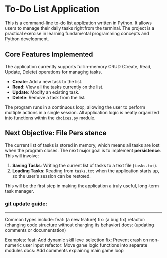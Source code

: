 # To-Do List Application

This is a command-line to-do list application written in Python. It allows users to manage their daily tasks right from the terminal. The project is a practical exercise in learning fundamental programming concepts and Python development.

## Core Features Implemented

The application currently supports full in-memory CRUD (Create, Read, Update, Delete) operations for managing tasks.

* **Create**: Add a new task to the list.
* **Read**: View all the tasks currently on the list.
* **Update**: Modify an existing task.
* **Delete**: Remove a task from the list.

The program runs in a continuous loop, allowing the user to perform multiple actions in a single session. All application logic is neatly organized into functions within the `choices.py` module.

## Next Objective: File Persistence

The current list of tasks is stored in memory, which means all tasks are lost when the program closes. The next major goal is to implement **persistence**. This will involve:

1.  **Saving Tasks**: Writing the current list of tasks to a text file (`tasks.txt`).
2.  **Loading Tasks**: Reading from `tasks.txt` when the application starts up, so the user's session can be restored.

This will be the first step in making the application a truly useful, long-term task manager.

### git update guide:
-----------------------------------
Common types include:
    feat: (a new feature)
    fix: (a bug fix)
    refactor: (changing code structure without changing its behavior)
    docs: (updating comments or documentation)

Examples:
    feat: Add dynamic skill level selection
    fix: Prevent crash on non-numeric user input
    refactor: Move game logic functions into separate modules
    docs: Add comments explaining main game loop